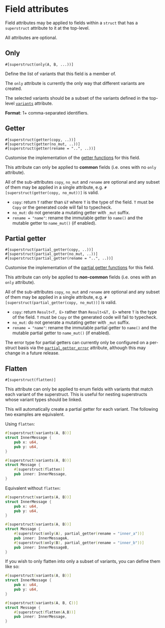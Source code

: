 # Field attributes

Field attributes may be applied to fields within a `struct` that has a `superstruct` attribute
to it at the top-level.

All attributes are optional.

## Only

```
#[superstruct(only(A, B, ...))]
```

Define the list of variants that this field is a member of.

The `only` attribute is currently the only way that different variants are
created.

The selected variants should be a subset of the variants defined in the top-level
[`variants`](./struct.md#variants) attribute.

**Format**: 1+ comma-separated identifiers.

## Getter

```
#[superstruct(getter(copy, ..))]
#[superstruct(getter(no_mut, ..))]
#[superstruct(getter(rename = "..", ..))]
```

Customise the implementation of the [getter functions](../codegen/enum.md#getters-and-setters) for
this field.

This attribute can only be applied to **common** fields (i.e. ones with no `only` attribute).

All of the sub-attributes `copy`, `no_mut` and `rename` are optional and any subset of them
may be applied in a single attribute, e.g. `#[superstruct(getter(copy, no_mut))]` is valid.

* `copy`: return `T` rather than `&T` where `T` is the type of the field. `T` must be `Copy`
  or the generated code will fail to typecheck.
* `no_mut`: do not generate a mutating getter with `_mut` suffix.
* `rename = "name"`: rename the immutable getter to `name()` and the mutable getter to `name_mut()`
  (if enabled).

## Partial getter

```
#[superstruct(partial_getter(copy, ..))]
#[superstruct(partial_getter(no_mut, ..))]
#[superstruct(partial_getter(rename = "..", ..))]
```

Customise the implementation of the [partial getter
functions](../codegen/enum.md#getters-and-setters) for this field.

This attribute can only be applied to **_non_-common** fields (i.e. ones _with_ an `only` attribute).

All of the sub-attributes `copy`, `no_mut` and `rename` are optional and any subset of them
may be applied in a single attribute, e.g. `#[superstruct(partial_getter(copy, no_mut))]` is valid.

* `copy`: return `Result<T, E>` rather than `Result<&T, E>` where `T` is the type of the field. `T`
  must be `Copy` or the generated code will fail to typecheck.
* `no_mut`: do not generate a mutating getter with `_mut` suffix.
* `rename = "name"`: rename the immutable partial getter to `name()` and the mutable partial getter
  to `name_mut()` (if enabled).

The error type for partial getters can currently only be configured on a per-struct basis
via the [`partial_getter_error`](./struct.md#partial-getter-error) attribute, although this may
change in a future release.

## Flatten

```
#[superstruct(flatten)]
```

This attribute can only be applied to enum fields with variants that match each variant of the
superstruct. This is useful for nesting superstructs whose variant types should be linked.

This will automatically create a partial getter for each variant. The following two examples are equivalent.

Using `flatten`:
```rust
#[superstruct(variants(A, B))]
struct InnerMessage {
    pub x: u64,
    pub y: u64,
}

#[superstruct(variants(A, B))]
struct Message {
    #[superstruct(flatten)]
    pub inner: InnerMessage,
}
```
Equivalent without `flatten`:
```rust
#[superstruct(variants(A, B))]
struct InnerMessage {
    pub x: u64,
    pub y: u64,
}

#[superstruct(variants(A, B))]
struct Message {
    #[superstruct(only(A), partial_getter(rename = "inner_a"))]
    pub inner: InnerMessageA,
    #[superstruct(only(B), partial_getter(rename = "inner_b"))]
    pub inner: InnerMessageB,
}
```

If you wish to only flatten into only a subset of variants, you can define them like so: 

```rust
#[superstruct(variants(A, B))]
struct InnerMessage {
    pub x: u64,
    pub y: u64,
}

#[superstruct(variants(A, B, C))]
struct Message {
    #[superstruct(flatten(A,B))]
    pub inner: InnerMessage,
}
```
